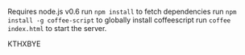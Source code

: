 Requires node.js v0.6
run `npm install` to fetch dependencies
run `npm install -g coffee-script` to globally install coffeescript
run `coffee index.html` to start the server. 

KTHXBYE